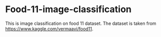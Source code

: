 # Food-11-image-classification

This is image classification on food 11 dataset. The dataset is taken from <a href='https://www.kaggle.com/vermaavi/food11'>https://www.kaggle.com/vermaavi/food11</a>.
